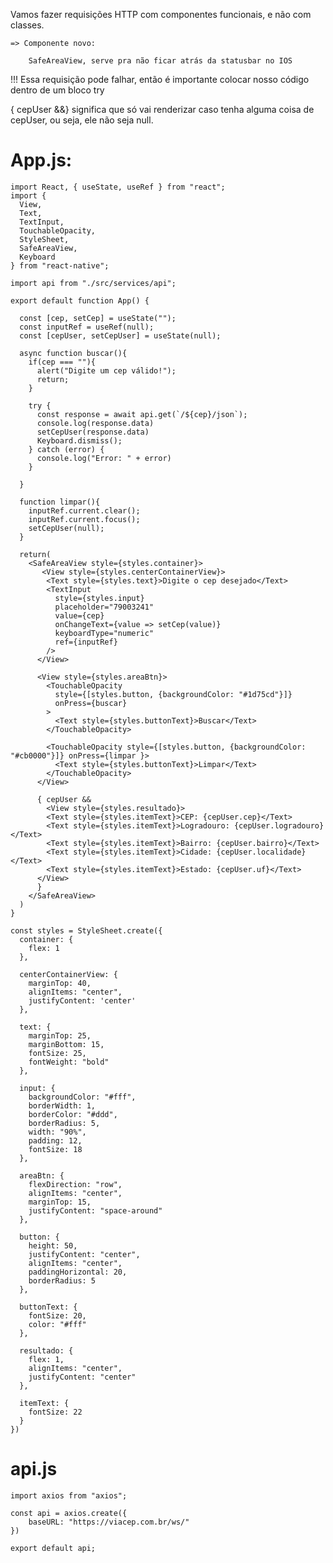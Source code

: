 Vamos fazer requisições HTTP com componentes funcionais, e não com classes.

    => Componente novo:

        SafeAreaView, serve pra não ficar atrás da statusbar no IOS
    
!!! Essa requisição pode falhar, então é importante colocar nosso código dentro de um bloco try


{ cepUser &&} significa que só vai renderizar caso tenha alguma coisa de cepUser, ou seja, ele não seja null.

# App.js:

    import React, { useState, useRef } from "react";
    import {
      View,
      Text,
      TextInput,
      TouchableOpacity,
      StyleSheet,
      SafeAreaView,
      Keyboard
    } from "react-native";

    import api from "./src/services/api";

    export default function App() {

      const [cep, setCep] = useState("");
      const inputRef = useRef(null);
      const [cepUser, setCepUser] = useState(null);

      async function buscar(){
        if(cep === ""){
          alert("Digite um cep válido!");
          return;
        }

        try {  
          const response = await api.get(`/${cep}/json`);
          console.log(response.data)
          setCepUser(response.data)
          Keyboard.dismiss();
        } catch (error) {
          console.log("Error: " + error)
        }

      }
    
      function limpar(){
        inputRef.current.clear();
        inputRef.current.focus();
        setCepUser(null);
      }

      return(
        <SafeAreaView style={styles.container}>
           <View style={styles.centerContainerView}>
            <Text style={styles.text}>Digite o cep desejado</Text>
            <TextInput 
              style={styles.input} 
              placeholder="79003241"
              value={cep}
              onChangeText={value => setCep(value)}
              keyboardType="numeric"
              ref={inputRef}
            />
          </View>

          <View style={styles.areaBtn}>
            <TouchableOpacity 
              style={[styles.button, {backgroundColor: "#1d75cd"}]}
              onPress={buscar}
            >
              <Text style={styles.buttonText}>Buscar</Text>
            </TouchableOpacity>

            <TouchableOpacity style={[styles.button, {backgroundColor: "#cb0000"}]} onPress={limpar }>
              <Text style={styles.buttonText}>Limpar</Text>
            </TouchableOpacity>
          </View>

          { cepUser &&
            <View style={styles.resultado}>
            <Text style={styles.itemText}>CEP: {cepUser.cep}</Text>
            <Text style={styles.itemText}>Logradouro: {cepUser.logradouro}</Text>
            <Text style={styles.itemText}>Bairro: {cepUser.bairro}</Text>
            <Text style={styles.itemText}>Cidade: {cepUser.localidade}</Text>
            <Text style={styles.itemText}>Estado: {cepUser.uf}</Text>
          </View>
          }
        </SafeAreaView>
      )
    }

    const styles = StyleSheet.create({
      container: {
        flex: 1
      },

      centerContainerView: {
        marginTop: 40,
        alignItems: "center",
        justifyContent: 'center'
      },

      text: {
        marginTop: 25,
        marginBottom: 15,
        fontSize: 25,
        fontWeight: "bold"
      },

      input: {
        backgroundColor: "#fff",
        borderWidth: 1,
        borderColor: "#ddd",
        borderRadius: 5,
        width: "90%",
        padding: 12,
        fontSize: 18
      },

      areaBtn: {
        flexDirection: "row",
        alignItems: "center",
        marginTop: 15,
        justifyContent: "space-around"
      },

      button: {
        height: 50,
        justifyContent: "center",
        alignItems: "center",
        paddingHorizontal: 20,
        borderRadius: 5
      },

      buttonText: {
        fontSize: 20,
        color: "#fff"
      },

      resultado: {
        flex: 1,
        alignItems: "center",
        justifyContent: "center"
      },

      itemText: {
        fontSize: 22
      }
    })

# api.js

    import axios from "axios";
    
    const api = axios.create({
        baseURL: "https://viacep.com.br/ws/"
    })
    
    export default api;